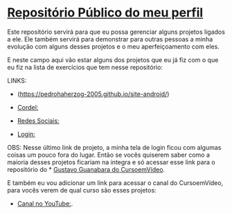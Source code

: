 # [Repositório Público do meu perfil](https://github.com/pedrohaherzog-2005)

Este repositório servirá para que eu possa gerenciar alguns projetos ligados a ele. Ele também servirá para demonstrar para outras pessoas a minha evolução com alguns desses projetos e o meu aperfeiçoamento com eles.

E neste campo aqui vão estar alguns dos projetos que eu já fiz com o que eu fiz na lista de exercícios que tem nesse repositório:

LINKS:

* (https://pedrohaherzog-2005.github.io/site-android/)

* [Cordel:](https://pedrohaherzog-2005.github.io/Projeto-Cordel/)

* [Redes Sociais:](https://pedrohaherzog-2005.github.io/Projeto-RSocial/)

* [Login:](https://pedrohaherzog-2005.github.io/Projeto-login/)

OBS: Nesse último link de projeto, a minha tela de login ficou com algumas coisas um pouco fora do lugar. Então se vocês quiserem saber como a maioria desses projetos ficariam na integra e só acessar esse link para o repositório do * [Gustavo Guanabara do CursoemVídeo](https://gustavoguanabara.github.io/).

E também eu vou adicionar um link para acessar o canal do CursoemVídeo, para vocês verem de qual curso são esses projetos:

* [Canal no YouTube:](https://www.youtube.com/cursoemvideo).
 
